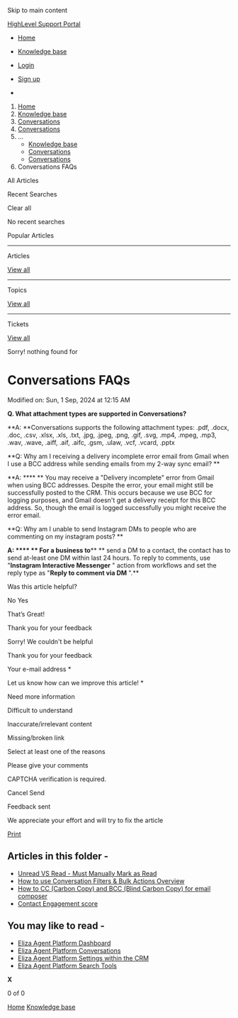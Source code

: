 Skip to main content

[ HighLevel Support Portal ](https://help.gohighlevel.com)

  * [ Home ](/support/home)
  * [ Knowledge base ](/support/solutions)

  * [Login](/support/login)
  * [Sign up](/support/signup)
  * 

  1. [Home](/support/home)
  2. [Knowledge base](/support/solutions)
  3. [Conversations](/support/solutions/48000449587)
  4. [Conversations](/support/solutions/folders/48000666160)
  5. ... 
     * [Knowledge base](/support/solutions)
     * [Conversations](/support/solutions/48000449587)
     * [Conversations](/support/solutions/folders/48000666160)
  6. Conversations FAQs

All  Articles 

Recent Searches

Clear all

No recent searches

Popular Articles

* * *

Articles

[View all](/support/search/solutions)

* * *

Topics

[View all](/support/search/topics)

* * *

Tickets

[View all](/support/search/tickets)

Sorry! nothing found for   

# Conversations FAQs

Modified on: Sun, 1 Sep, 2024 at 12:15 AM

**Q. What attachment types are supported in Conversations?**

**A:  **Conversations supports the following attachment types: .pdf, .docx, .doc, .csv, .xlsx, .xls, .txt, .jpg, .jpeg, .png, .gif, .svg, .mp4, .mpeg, .mp3, .wav, .wave, .aiff, .aif, .aifc, .gsm, .ulaw, .vcf, .vcard, .pptx

**Q: Why am I receiving a delivery incomplete error email from Gmail when I use a BCC address while sending emails from my 2-way sync email?    **

**A:  **** ** You may receive a "Delivery incomplete" error from Gmail when using BCC addresses. Despite the error, your email might still be successfully posted to the CRM. This occurs because we use BCC for logging purposes, and Gmail doesn't get a delivery receipt for this BCC address. So, though the email is logged successfully you might receive the error email.

**Q: Why am I unable to send Instagram DMs to people who are commenting on my instagram posts?  **

**A:  **** ** For a business to**** ** send a DM to a contact, the contact has to send at-least one DM within last 24 hours. To reply to comments, use "**Instagram Interactive Messenger** " action from workflows and set the reply type as "**Reply to comment via DM** ".**

Was this article helpful?

No  Yes 

That’s Great!

Thank you for your feedback

Sorry! We couldn't be helpful

Thank you for your feedback

Your e-mail address *

Let us know how can we improve this article! *

Need more information 

Difficult to understand 

Inaccurate/irrelevant content 

Missing/broken link 

Select at least one of the reasons 

Please give your comments 

CAPTCHA verification is required. 

Cancel  Send 

Feedback sent

We appreciate your effort and will try to fix the article

[Print](javascript:print\(\))

## Articles in this folder -

  * [Unread VS Read - Must Manually Mark as Read](/support/solutions/articles/48000980858-unread-vs-read-must-manually-mark-as-read)
  * [How to use Conversation Filters & Bulk Actions Overview](/support/solutions/articles/48001222121-how-to-use-conversation-filters-bulk-actions-overview)
  * [How to CC (Carbon Copy) and BCC (Blind Carbon Copy) for email composer](/support/solutions/articles/155000000444-how-to-cc-carbon-copy-and-bcc-blind-carbon-copy-for-email-composer)
  * [Contact Engagement score](/support/solutions/articles/155000001251-contact-engagement-score)

## You may like to read -

  * [Eliza Agent Platform Dashboard](/support/solutions/articles/48001236604-eliza-agent-platform-dashboard)
  * [Eliza Agent Platform Conversations](/support/solutions/articles/48001236598-eliza-agent-platform-conversations)
  * [Eliza Agent Platform Settings within the CRM](/support/solutions/articles/48001236605-eliza-agent-platform-settings-within-the-crm)
  * [Eliza Agent Platform Search Tools](/support/solutions/articles/48001236599-eliza-agent-platform-search-tools)

**X**

0 of 0 []()

[Home](/support/home) [Knowledge base](/support/solutions)
